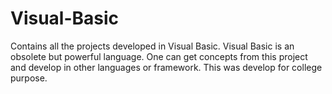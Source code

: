 # Visual-Basic
Contains all the projects developed in Visual Basic. Visual Basic is an obsolete but powerful language. One can get concepts from this project and develop in other languages or framework. This was develop for college purpose.
